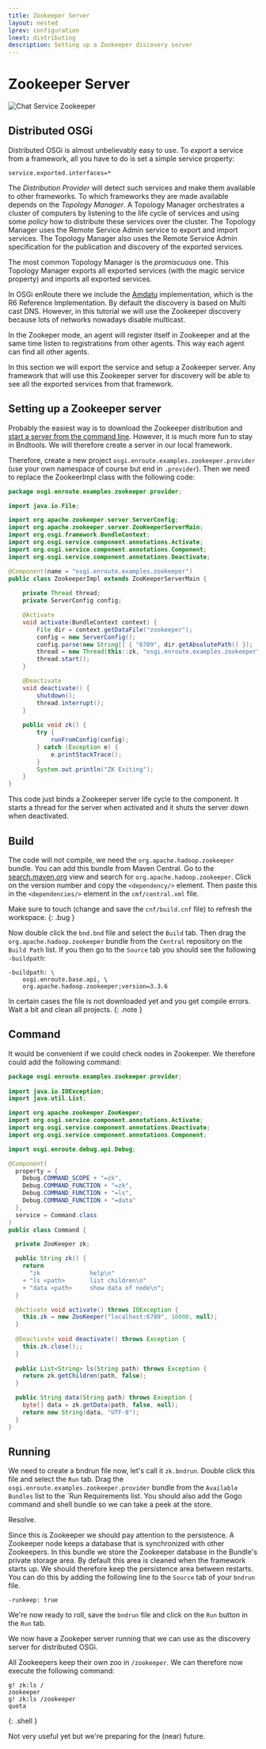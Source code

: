 ```yaml
---
title: Zookeeper Server 
layout: nested
lprev: configuration
lnext: distributing
description: Setting up a Zookeeper discovery server
---
```

# Zookeeper Server

![Chat Service Zookeeper](img/overview-zookeeper.png)

## Distributed OSGi

Distributed OSGi is almost unbelievably easy to use. To _export_ a service from a framework, all you have to do is set a simple service property:

	service.exported.interfaces=*

The _Distribution Provider_ will detect such services and make them available to other frameworks. To which frameworks they are made available depends on the _Topology Manager_. A Topology Manager orchestrates a cluster of computers by listening to the life cycle of services and using some _policy_ how to distribute these services over the cluster. The Topology Manager uses the Remote Service Admin service to export and import services. The Topology Manager also uses the Remote Service Admin specification for the publication and discovery of the exported services.

The most common Topology Manager is the _promiscuous_ one. This Topology Manager exports all exported services (with the magic service property) and imports all exported services.

In OSGi enRoute there we include the [Amdatu][1] implementation, which is the R6 Reference Implementation. By default the discovery is based on Multi cast DNS. However, in this tutorial we will use the Zookeeper discovery because lots of networks nowadays disable multicast.

In the Zookeper mode, an agent will register itself in Zookeeper and at the same time listen to registrations from other agents. This way each agent can find all other agents. 

In this section we will export the service and setup a Zookeeper server. Any framework that will use this Zookeeper server for discovery will be able to see all the exported services from that framework.

## Setting up a Zookeeper server

Probably the easiest way is to download the Zookeeper distribution and [start a server from the command line][2]. However, it is much more fun to stay in Bndtools. We will therefore create a server in our local framework.

Therefore, create a new project `osgi.enroute.examples.zookeeper.provider` (use your own namespace of course but end in `.provider`). Then we need to replace the ZookeerImpl class with the following code:

```java
package osgi.enroute.examples.zookeeper.provider;

import java.io.File;

import org.apache.zookeeper.server.ServerConfig;
import org.apache.zookeeper.server.ZooKeeperServerMain;
import org.osgi.framework.BundleContext;
import org.osgi.service.component.annotations.Activate;
import org.osgi.service.component.annotations.Component;
import org.osgi.service.component.annotations.Deactivate;

@Component(name = "osgi.enroute.examples.zookeeper")
public class ZookeeperImpl extends ZooKeeperServerMain {
	
	private Thread thread;
	private ServerConfig config;

	@Activate
	void activate(BundleContext context) {
		File dir = context.getDataFile("zookeeper");
		config = new ServerConfig();
		config.parse(new String[] { "6789", dir.getAbsolutePath() });
		thread = new Thread(this::zk, "osgi.enroute.examples.zookeeper");
		thread.start();
	}

	@Deactivate
	void deactivate() {
		shutdown();
		thread.interrupt();
	}
	
	public void zk() {
		try {
			runFromConfig(config);
		} catch (Exception e) {
			e.printStackTrace();
		}
		System.out.println("ZK Exiting");
	}
}
```

This code just binds a Zookeeper server life cycle to the component. It starts a thread for the server when activated and it shuts the server down when deactivated.

## Build

The code will not compile, we need the `org.apache.hadoop.zookeeper` bundle. 
You can add this bundle from Maven Central. Go to the [search.maven.org](https://search.maven.org) view 
and search for `org.apache.hadoop.zookeeper`. Click on the version number and copy the 
`<dependency/>` element. Then paste this in the `<dependencies/>` element in the
`cmf/central.xml` file. 

Make sure to touch (change and save the `cnf/build.cnf` file) to refresh the workspace. 
{: .bug }

Now double click the `bnd.bnd` file and select the `Build` tab. Then drag the 
`org.apache.hadoop.zookeeper` bundle from the `Central` repository on the `Build Path` list. 
If you then go to the `Source` tab you should see the following `-buildpath`:

	-buildpath: \
		osgi.enroute.base.api, \
		org.apache.hadoop.zookeeper;version=3.3.6

In certain cases the file is not downloaded yet and you get compile errors. Wait a bit and clean all projects.
{: .note } 

## Command

It would be convenient if we could check nodes in Zookeeper. We therefore could add the following command:

```java
package osgi.enroute.examples.zookeeper.provider;
	
import java.io.IOException;
import java.util.List;

import org.apache.zookeeper.ZooKeeper;
import org.osgi.service.component.annotations.Activate;
import org.osgi.service.component.annotations.Deactivate;
import org.osgi.service.component.annotations.Component;

import osgi.enroute.debug.api.Debug;

@Component(
  property = { 
	Debug.COMMAND_SCOPE + "=zk",  
	Debug.COMMAND_FUNCTION + "=zk", 
	Debug.COMMAND_FUNCTION + "=ls",
	Debug.COMMAND_FUNCTION + "=data" 
  }, 
  service = Command.class
)
public class Command {

  private ZooKeeper zk;

  public String zk() {
	return
	  "zk              help\n"
	+ "ls <path>       list children\n"
	+ "data <path>     show data of node\n";
  }

  @Activate void activate() throws IOException {
	this.zk = new ZooKeeper("localhost:6789", 10000, null);
  }
		
  @Deactivate void deactivate() throws Exception {
	this.zk.close();;
  }
	
  public List<String> ls(String path) throws Exception {
	return zk.getChildren(path, false);
  }

  public String data(String path) throws Exception {
	byte[] data = zk.getData(path, false, null);
	return new String(data, "UTF-8");
  }
}
```

## Running

We need to create a bndrun file now, let's call it `zk.bndrun`. Double click this file and select the `Run` tab. Drag the `osgi.enroute.examples.zookeeper.provider` bundle from the `Available Bundles` list to the `Run Requirements list. You should also add the Gogo command and shell bundle so we can take a peek at the store. 

Resolve.

Since this is Zookeeper we should pay attention to the persistence. A Zookeeper node keeps a database that is synchronized with other Zookeepers. In this bundle we store the Zookeeper database in the Bundle's private storage area. By default this area is cleaned when the framework starts up. We should therefore keep the persistence area between restarts. You can do this by adding the following line to the `Source` tab of your `bndrun` file.

	-runkeep: true

We're now ready to roll, save the `bndrun` file and click on the `Run` button in the `Run` tab.

We now have a Zookeper server running that we can use as the discovery server for distributed OSGi.


All Zookeepers keep their own zoo in `/zookeeper`. We can therefore now execute the following command:

	g! zk:ls /
	zookeeper
	g! zk:ls /zookeeper
	quota
{: .shell }

Not very useful yet but we're preparing for the (near) future.

[1]: http://www.amdatu.org/
[2]: https://zookeeper.apache.org/doc/r3.3.3/zookeeperStarted.html
